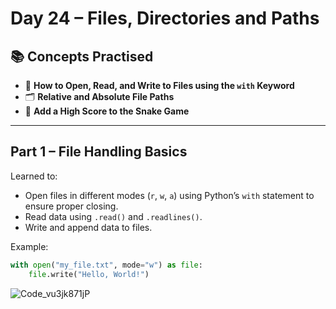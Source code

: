 # Day 24 – Files, Directories and Paths

## 📚 Concepts Practised
- 📂 **How to Open, Read, and Write to Files using the `with` Keyword**
- 🗂 **Relative and Absolute File Paths**
- 🐍 **Add a High Score to the Snake Game**

---

## Part 1 – File Handling Basics
Learned to:
- Open files in different modes (`r`, `w`, `a`) using Python’s `with` statement to ensure proper closing.
- Read data using `.read()` and `.readlines()`.
- Write and append data to files.

Example:
```python
with open("my_file.txt", mode="w") as file:
    file.write("Hello, World!")
```
![Code_vu3jk871jP](https://github.com/user-attachments/assets/a323713d-c9fe-4f1d-9b8e-b1a0722870ee)
